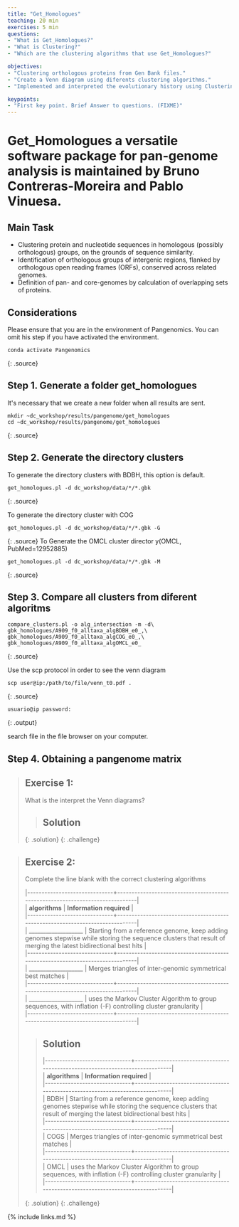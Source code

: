 ```yaml
---
title: "Get_Homologues"
teaching: 20 min
exercises: 5 min
questions:
- "What is Get_Homologues?"
- "What is Clustering?"
- "Which are the clustering algorithms that use Get_Homologues?"

objectives:
- "Clustering orthologous proteins from Gen Bank files."	
- "Create a Venn diagram using diferents clustering algorithms."
- "Implemented and interpreted the evolutionary history using Clustering orthologous proteins."

keypoints:
- "First key point. Brief Answer to questions. (FIXME)"
---
```


# Get_Homologues a versatile software package for pan-genome analysis is maintained by Bruno Contreras-Moreira and Pablo Vinuesa. 
## Main Task
- Clustering protein and nucleotide sequences in homologous (possibly orthologous) groups, on the grounds of sequence similarity.
- Identification of orthologous groups of intergenic regions, flanked by orthologous open reading frames (ORFs), conserved across related genomes.
- Definition of pan- and core-genomes by calculation of overlapping sets of proteins.

## Considerations
Please ensure that you are in the environment of Pangenomics. You can omit his step if you have activated the environment.
~~~
conda activate Pangenomics
~~~
{: .source}

## Step 1. Generate a folder get_homologues
It's necessary that we create a new folder when all results are sent.
~~~
mkdir ~dc_workshop/results/pangenome/get_homologues
cd ~dc_workshop/results/pangenome/get_homologues
~~~
{: .source}

## Step 2. Generate the directory clusters
To generate the directory clusters with BDBH, this option is default.
~~~
get_homologues.pl -d dc_workshop/data/*/*.gbk
~~~
{: .source}

To generate the directory cluster with COG 

~~~
get_homologues.pl -d dc_workshop/data/*/*.gbk -G
~~~
{: .source}
To Generate the OMCL cluster director y(OMCL, PubMed=12952885)

~~~
get_homologues.pl -d dc_workshop/data/*/*.gbk -M
~~~
{: .source}

## Step 3. Compare all clusters from diferent algoritms
~~~
compare_clusters.pl -o alg_intersection -m -d\
gbk_homologues/A909_f0_alltaxa_algBDBH_e0_,\
gbk_homologues/A909_f0_alltaxa_algCOG_e0_,\
gbk_homologues/A909_f0_alltaxa_algOMCL_e0_
~~~
{: .source}

Use the scp protocol in order to see the venn diagram
~~~
scp user@ip:/path/to/file/venn_t0.pdf .
~~~
{: .source}

~~~
usuario@ip password:
~~~
{: .output}

search file in the file browser on your computer.

## Step 4. Obtaining a pangenome matrix


> ## Exercise 1: 
> 
> What is the interpret the Venn diagrams?
>> ## Solution
>> 
> {: .solution}
{: .challenge} 

> ## Exercise 2: 
> 
> Complete the line blank with the correct clustering algorithms
> 
> |------------------------------+------------------------------------------------------------------------------|  
> | **algorithms**                           |     **Information required**                                     |  
> |------------------------------+------------------------------------------------------------------------------|  
> | ___________________ |  Starting from a reference genome, keep adding genomes stepwise while storing the sequence clusters that result of merging the latest bidirectional best hits                                  |  
> |------------------------------+------------------------------------------------------------------------------|  
> | ___________________ | Merges triangles of inter-genomic symmetrical best matches |   
> |------------------------------+------------------------------------------------------------------------------|  
> | ___________________ | uses the Markov Cluster Algorithm to group sequences, with inflation (-F) controlling cluster granularity  |  
> |------------------------------+------------------------------------------------------------------------------| 
>
>
>> ## Solution
>> 
>> |------------------------------+------------------------------------------------------------------------------|  
>> | **algorithms**                           |     **Information required**                                     |  
>> |------------------------------+------------------------------------------------------------------------------|  
>> | BDBH                      |  Starting from a reference genome, keep adding genomes stepwise while storing the sequence clusters that result of merging the latest bidirectional best hits                                  |  
>> |------------------------------+------------------------------------------------------------------------------|  
>> | COGS  | Merges triangles of inter-genomic symmetrical best matches |   
>> |------------------------------+------------------------------------------------------------------------------|  
>> | OMCL    | uses the Markov Cluster Algorithm to group sequences, with inflation (-F) controlling cluster granularity  |  
>> |------------------------------+------------------------------------------------------------------------------| 
>> 
>>
> {: .solution}
{: .challenge} 



{% include links.md %}
